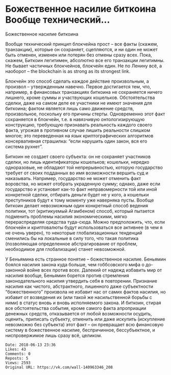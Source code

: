 # Божественное насилие биткоина Вообще технический...

Божественное насилие биткоина

Вообще технический принцип блокчейна прост – все факты (скажем, транзакции), которые он сохраняет, сцепляются, и ни один не может быть отменен, изменен или потерян без отмены сразу всех. Пока, скажем, Биткоин легитимен, абсолютно все его транзакции легитимны. Не бывает частичных блокчейнов, блокчейн един. Не по Ленину всё, а наоборот – the blockchain is as strong as its strongest link.

Блокчейн это способ сделать каждое действие произвольным, а произвол – утвержденным навечно. Первое достигается тем, что, например, в финансовых транзакциях биткоина не сохраняется ничего лишнего, кроме суммы и участвующих кошельков. Обстоятельства сделки, даже на самом деле ее участники не имеют значения для биткоина; фактом является лишь само движение средств, произвольное, поскольку его причины стерты. Одновременно этот факт сохраняется в блокчейн, т.е. в навязчивую онтологизирующую конструкцию, требующую признавать реальность каждого своего факта, угрожая в противном случае лишить реальности слишком многое; это переведенная на язык криптографических алгоритмов консервативная страшилка: “если нарушить один закон, вся его система рухнет”.

Биткоин не создает своего субъекта: он не сохраняет участников сделки, но лишь идентификаторы кошельков; кошельки, нередко одноразовые, не обладают той непрерывностью, которую государство требует от своих подданных во имя возможности вершить суд и наказывать. Например, государство не может отменить факт воровства, но может отобрать украденную сумму; однако, даже если государство и установит как-то факт неправомерности той или иной конкретной сделки, отбирать деньги будет не у кого, а кошельки преступников будут к тому моменту уже наверняка пусты. Вообще биткоин делает невозможным один конкретный способ ведения политики, тот (критикуемый Агамбеном) способ, который пытается подменить проблемы насилия экономическими, мягко перераспределяя средства туда-сюда. Можно предположить, что, если блокчейн и криптовалюты будут использоваться все активнее (в чем я не очень уверен), то некоторые глобализационных тенденций сменились бы на локальные в силу того, что такая политика (позволяющая определенное абстрагирование от проблем, необходимое для глобализации) станет невозможной.

У Беньямина есть странное понятие – божественное насилие. Беньямин боялся насилия закона куда больше, чем гоббсовского мифа о до-законной войне всех против всех. Далекий от надежд избавить мир от насилия вообще, Беньямин борется против стремления законодательного насилия утвердить себя в повторении. Признание насилия как чистого, абстрактного, лишенного даже субъектности “божественного” произвола не избавит нас от самих фактов насилия, но избавит от возведения их (или такой же насильственной борьбы с ними) в статус вновь и вновь исполняемого закона. И биткоин, стирая все обстоятельства события, кроме самого факта апроприации денежных средств, отказывается от любой возможности осудить, оценить, приписать субъекту, отменить или даже искупить (искупление невозможно без субъекта) этот факт – он превращает всю финансовую систему в божественное насилие, беспричинное, бессубъектное, и ниспровержимое лишь сразу всё, целиком.

    Date: 2018-06-13 23:36
    Likes: 43
    Comments: 0
    Reposts: 5
    Views: 2593
    Original URL: https://vk.com/wall-140963346_208

